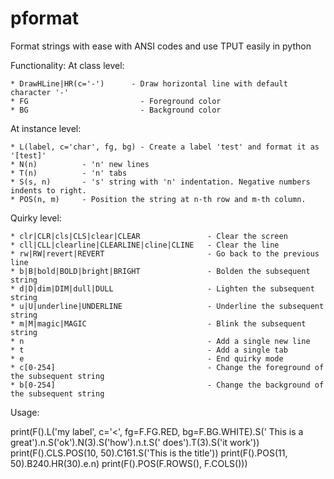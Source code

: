 # pformat
Format strings with ease with ANSI codes and use TPUT easily in python

Functionality:
  At class level:
  
    * DrawHLine|HR(c='-')      - Draw horizontal line with default character '-'  
    * FG                         - Foreground color
    * BG                         - Background color

  At instance level:
  
    * L(label, c='char', fg, bg) - Create a label 'test' and format it as '[test]'
    * N(n)          - 'n' new lines
    * T(n)          - 'n' tabs
    * S(s, n)       - 's' string with 'n' indentation. Negative numbers indents to right.
    * POS(n, m)     - Position the string at n-th row and m-th column.

  Quirky level:
  
    * clr|CLR|cls|CLS|clear|CLEAR               - Clear the screen
    * cll|CLL|clearline|CLEARLINE|cline|CLINE   - Clear the line
    * rw|RW|revert|REVERT                       - Go back to the previous line
    * b|B|bold|BOLD|bright|BRIGHT               - Bolden the subsequent string
    * d|D|dim|DIM|dull|DULL                     - Lighten the subsequent string
    * u|U|underline|UNDERLINE                   - Underline the subsequent string
    * m|M|magic|MAGIC                           - Blink the subsequent string
    * n                                         - Add a single new line
    * t                                         - Add a single tab
    * e                                         - End quirky mode
    * c[0-254]                                  - Change the foreground of the subsequent string
    * b[0-254]                                  - Change the background of the subsequent string


Usage:

print(F().L('my label', c='<', fg=F.FG.RED, bg=F.BG.WHITE).S(' This is a great').n.S('ok').N(3).S('how').n.t.S(' does').T(3).S('it work'))
print(F().CLS.POS(10, 50).C161.S('This is the title'))
print(F().POS(11, 50).B240.HR(30).e.n)
print(F().POS(F.ROWS(), F.COLS()))

